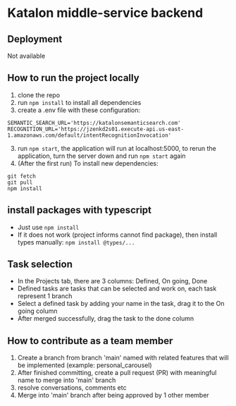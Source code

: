 # Katalon middle-service backend

## Deployment

Not available

## How to run the project locally

1. clone the repo
2. run `npm install` to install all dependencies
3. create a .env file with these configuration:
```
SEMANTIC_SEARCH_URL='https://katalonsemanticsearch.com'
RECOGNITION_URL='https://jzenkd2s01.execute-api.us-east-1.amazonaws.com/default/intentRecognitionInvocation'
```
3. run `npm start`, the application will run at localhost:5000, to rerun the application, turn the server down and run `npm start` again
4. (After the first run) To install new dependencies:
```
git fetch
git pull
npm install
```

## install packages with typescript
- Just use `npm install`
- If it does not work (project informs cannot find package), then install types manually: `npm install @types/...`

## Task selection

- In the Projects tab, there are 3 columns: Defined, On going, Done
- Defined tasks are tasks that can be selected and work on, each task represent 1 branch
- Select a defined task by adding your name in the task, drag it to the On going column
- After merged successfully, drag the task to the done column

## How to contribute as a team member

1. Create a branch from branch 'main' named with related features that will be implemented (example: personal_carousel)
2. After finished committing, create a pull request (PR) with meaningful name to merge into 'main' branch
3. resolve conversations, comments etc
4. Merge into 'main' branch after being approved by 1 other member